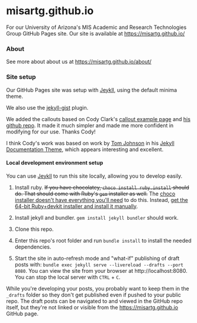 # misartg.github.io
For our University of Arizona's MIS Academic and Research Technologies Group GitHub Pages site.
Our site is available at https://misartg.github.io/

### About ###

See more about about us at https://misartg.github.io/about/

### Site setup ###

Our GitHub Pages site was setup with [Jeykll](https://jekyllrb.com/), using the default minima theme. 

We also use the [jekyll-gist](https://github.com/jekyll/jekyll-gist) plugin.

We added the callouts based on Cody Clark's [callout example page](https://cody-clark.github.io/2017/07/25/my-example-post.html) and [his github repo](https://github.com/cody-clark/cody-clark.github.io/blob/master/_posts/2017-07-25-my-example-post.md). It made it much simpler and made me more confident in modifying for our use. Thanks Cody!

I think Cody's work was based on work by [Tom Johnson](https://idratherbewriting.com/aboutme/) in his [Jekyll Documentation Theme](https://github.com/tomjoht/documentation-theme-jekyll), which appears interesting and excellent. 

#### Local development environment setup ####

You can use [Jeykll](https://jekyllrb.com/) to run this site locally, allowing you to develop easily. 

1. Install ruby. ~~If you have chocolatey, `choco install ruby.install` should do. That should come with Ruby's `gem` installer as well.~~ The [choco installer doesn't have everything you'll need](https://github.com/tmm1/http_parser.rb/issues/55) to do this. Instead, [get the 64-bit Ruby+devkit installer and install it manually](https://rubyinstaller.org/downloads/). 

2. Install jekyll and bundler. `gem install jekyll bundler` should work. 

3. Clone this repo.

4. Enter this repo's root folder and run `bundle install` to install the needed dependencies.

5. Start the site in auto-refresh mode and "what-if" publishing of draft posts with: `bundle exec jekyll serve --livereload --drafts --port 8080`. You can view the site from your browser at http://localhost:8080. You can stop the local server with `CTRL` + `C`. 

While you're developing your posts, you probably want to keep them in the `_drafts` folder so they don't get published even if pushed to your public repo. The draft posts can be navigated to and viewed in the GitHub repo itself, but they're not linked or visible from the https://misartg.github.io GitHub page. 
